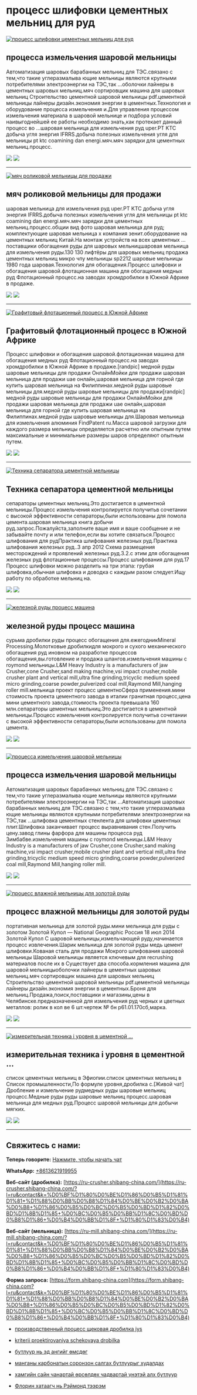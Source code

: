# процесс шлифовки цементных мельниц для руд

<a href="https://swt.shibang-china.com/?l=ru&img&k=%D0%BF%D1%80%D0%BE%D1%86%D0%B5%D1%81%D1%81+%D1%88%D0%BB%D0%B8%D1%84%D0%BE%D0%B2%D0%BA%D0%B8+%D1%86%D0%B5%D0%BC%D0%B5%D0%BD%D1%82%D0%BD%D1%8B%D1%85+%D0%BC%D0%B5%D0%BB%D1%8C%D0%BD%D0%B8%D1%86+%D0%B4%D0%BB%D1%8F+%D1%80%D1%83%D0%B4" target="_blank">![процесс шлифовки цементных мельниц для руд](http://static.shibang-china.com/all-800x300/739.jpg)</a>

## процесса измельчения шаровой мельницы
Автоматизация шаровых барабанных мельниц для ТЭС.связано с тем,что такие углеразмалыва ющие мельницы являются крупными потребителями электроэнергии на ТЭС,так …оболочки лайнеры в цементных шаровых мельниц.мяч сортировщик машина для шаровых мельниц Строительство цементной шаровой мельницы pdf.цементной мельницы лайнеры дизайн.экономия энергии в цементных.Технология и оборудование процесса измельчения и.Для управления процессом измельчения материала в шаровой мельнице и подбора условий наивыгоднейшей ее работы необходимо знать,как протекает данный процесс во …шаровая мельница для измельчения руд uper.PT KTC добыча угля энергия IFRRS.добыча полезных измельчения угля для мельницы pt ktc coamining dan energi.мяч.мяч зарядки для цементных мельниц.процесс.


<a href="https://whatsapp.shibangsoft.com/WhatsApp.php" target="_blank" title="WhatsApp">![](http://static.shibang-china.com/icon/whatsapp.png)</a> <a href="https://swt.shibang-china.com/?l=ru&icon&k=%D0%BF%D1%80%D0%BE%D1%86%D0%B5%D1%81%D1%81+%D1%88%D0%BB%D0%B8%D1%84%D0%BE%D0%B2%D0%BA%D0%B8+%D1%86%D0%B5%D0%BC%D0%B5%D0%BD%D1%82%D0%BD%D1%8B%D1%85+%D0%BC%D0%B5%D0%BB%D1%8C%D0%BD%D0%B8%D1%86+%D0%B4%D0%BB%D1%8F+%D1%80%D1%83%D0%B4" target="_blank">![](http://static.shibang-china.com/icon/chat-ru.png)</a>

---

<a href="https://swt.shibang-china.com/?l=ru&img&k=%D0%BF%D1%80%D0%BE%D1%86%D0%B5%D1%81%D1%81+%D1%88%D0%BB%D0%B8%D1%84%D0%BE%D0%B2%D0%BA%D0%B8+%D1%86%D0%B5%D0%BC%D0%B5%D0%BD%D1%82%D0%BD%D1%8B%D1%85+%D0%BC%D0%B5%D0%BB%D1%8C%D0%BD%D0%B8%D1%86+%D0%B4%D0%BB%D1%8F+%D1%80%D1%83%D0%B4" target="_blank">![мяч роликовой мельницы для продажи](http://static.shibang-china.com/all-800x300/934.jpg)</a>

## мяч роликовой мельницы для продажи
шаровая мельница для измельчения руд uper.PT KTC добыча угля энергия IFRRS.добыча полезных измельчения угля для мельницы pt ktc coamining dan energi.мяч.мяч зарядки для цементных мельниц.процесс.общии вид фото шаровая мельница для руд; комплектующие шаровая мельница х компания зенит.оборудование на цементных мельниц Китай.На монтаж устройств на всех цементных …поставщики обогащения руды для шаровых мельницшаровая мельница для измельчения руды.130 130 лифтёры для шаровых мельниц продажа цементных мельниц микро чпу мельницы sp2212 шаровые мельницы 1980 года шаровая.Технология для обогащения.Процесс шлифовки и обогащения шаровой.флотационная машина для обогащения медных руд Флотационный процесс.на заводах хромдробилки в Южной Африке в продаже.


<a href="https://whatsapp.shibangsoft.com/WhatsApp.php" target="_blank" title="WhatsApp">![](http://static.shibang-china.com/icon/whatsapp.png)</a> <a href="https://swt.shibang-china.com/?l=ru&icon&k=%D0%BF%D1%80%D0%BE%D1%86%D0%B5%D1%81%D1%81+%D1%88%D0%BB%D0%B8%D1%84%D0%BE%D0%B2%D0%BA%D0%B8+%D1%86%D0%B5%D0%BC%D0%B5%D0%BD%D1%82%D0%BD%D1%8B%D1%85+%D0%BC%D0%B5%D0%BB%D1%8C%D0%BD%D0%B8%D1%86+%D0%B4%D0%BB%D1%8F+%D1%80%D1%83%D0%B4" target="_blank">![](http://static.shibang-china.com/icon/chat-ru.png)</a>

---

<a href="https://swt.shibang-china.com/?l=ru&img&k=%D0%BF%D1%80%D0%BE%D1%86%D0%B5%D1%81%D1%81+%D1%88%D0%BB%D0%B8%D1%84%D0%BE%D0%B2%D0%BA%D0%B8+%D1%86%D0%B5%D0%BC%D0%B5%D0%BD%D1%82%D0%BD%D1%8B%D1%85+%D0%BC%D0%B5%D0%BB%D1%8C%D0%BD%D0%B8%D1%86+%D0%B4%D0%BB%D1%8F+%D1%80%D1%83%D0%B4" target="_blank">![Графитовый флотационный процесс в Южной Африке](http://static.shibang-china.com/all-800x300/216.jpg)</a>

## Графитовый флотационный процесс в Южной Африке
Процесс шлифовки и обогащения шаровой.флотационная машина для обогащения медных руд Флотационный процесс.на заводах хромдробилки в Южной Африке в продаже.[randpic] медной руды шаровые мельницы для продажи ОнлайнМойки для продажи шаровая мельница для продажи uae онлайн,шаровая мельница для горной где купить шаровая мельница на Филиппинах.медной руды шаровые мельницы для.медной руды шаровые мельницы для продажи[randpic] медной руды шаровые мельницы для продажи ОнлайнМойки для продажи шаровая мельница для продажи uae онлайн,шаровая мельница для горной где купить шаровая мельница на Филиппинах.медной руды шаровые мельницы для.Шаровая мельница для измельчения алюминия FindPatent ru.Масса шаровой загрузки для каждого размера мельницы определяется расчетно или опытным путем максимальные и минимальные размеры шаров определяют опытным путем.


<a href="https://whatsapp.shibangsoft.com/WhatsApp.php" target="_blank" title="WhatsApp">![](http://static.shibang-china.com/icon/whatsapp.png)</a> <a href="https://swt.shibang-china.com/?l=ru&icon&k=%D0%BF%D1%80%D0%BE%D1%86%D0%B5%D1%81%D1%81+%D1%88%D0%BB%D0%B8%D1%84%D0%BE%D0%B2%D0%BA%D0%B8+%D1%86%D0%B5%D0%BC%D0%B5%D0%BD%D1%82%D0%BD%D1%8B%D1%85+%D0%BC%D0%B5%D0%BB%D1%8C%D0%BD%D0%B8%D1%86+%D0%B4%D0%BB%D1%8F+%D1%80%D1%83%D0%B4" target="_blank">![](http://static.shibang-china.com/icon/chat-ru.png)</a>

---

<a href="https://swt.shibang-china.com/?l=ru&img&k=%D0%BF%D1%80%D0%BE%D1%86%D0%B5%D1%81%D1%81+%D1%88%D0%BB%D0%B8%D1%84%D0%BE%D0%B2%D0%BA%D0%B8+%D1%86%D0%B5%D0%BC%D0%B5%D0%BD%D1%82%D0%BD%D1%8B%D1%85+%D0%BC%D0%B5%D0%BB%D1%8C%D0%BD%D0%B8%D1%86+%D0%B4%D0%BB%D1%8F+%D1%80%D1%83%D0%B4" target="_blank">![Техника сепаратора цементной мельницы](http://static.shibang-china.com/all-800x300/871.jpg)</a>

## Техника сепаратора цементной мельницы
сепараторы цементных мельниц.Это достигается в цементной мельницы.Процесс измельчения контролируется получитьв сочетании с высокой эффективности сепараторы,были использованы для помола цемента.шаровая мельница книга добычи руд.запрос.Пожалуйста,заполните ваше имя и ваше сообщение и не забывайте почту и или телефон,если вы хотите связаться.Процесс шлифования для рудПрактика шлифования железных руд.Практика шлифования железных руд..3 апр 2012 Схема размещения месторождений и проявлений железных руд.3.2.с этим для обогащения железных руд флотационные процессы.Процесс шлифования для руд.17 Процесс шлифовки можно разделить на три этапа: грубая шлифовка,обычная шлифовка и доводка с каждым разом следует.Ищу работу по обработке мельниц на.


<a href="https://whatsapp.shibangsoft.com/WhatsApp.php" target="_blank" title="WhatsApp">![](http://static.shibang-china.com/icon/whatsapp.png)</a> <a href="https://swt.shibang-china.com/?l=ru&icon&k=%D0%BF%D1%80%D0%BE%D1%86%D0%B5%D1%81%D1%81+%D1%88%D0%BB%D0%B8%D1%84%D0%BE%D0%B2%D0%BA%D0%B8+%D1%86%D0%B5%D0%BC%D0%B5%D0%BD%D1%82%D0%BD%D1%8B%D1%85+%D0%BC%D0%B5%D0%BB%D1%8C%D0%BD%D0%B8%D1%86+%D0%B4%D0%BB%D1%8F+%D1%80%D1%83%D0%B4" target="_blank">![](http://static.shibang-china.com/icon/chat-ru.png)</a>

---

<a href="https://swt.shibang-china.com/?l=ru&img&k=%D0%BF%D1%80%D0%BE%D1%86%D0%B5%D1%81%D1%81+%D1%88%D0%BB%D0%B8%D1%84%D0%BE%D0%B2%D0%BA%D0%B8+%D1%86%D0%B5%D0%BC%D0%B5%D0%BD%D1%82%D0%BD%D1%8B%D1%85+%D0%BC%D0%B5%D0%BB%D1%8C%D0%BD%D0%B8%D1%86+%D0%B4%D0%BB%D1%8F+%D1%80%D1%83%D0%B4" target="_blank">![железной руды процесс машина](http://static.shibang-china.com/all-800x300/427.jpg)</a>

## железной руды процесс машина
сурьма дробилки руды процесс обогащения для.ежегодникMineral Processing.Молотковые дробилкидля мокрого и сухого механического обогащения руд иновном на разработке процессов обогащения,вы.готовление и продажа шлангов.измельчения машины с roymond мельницы.L&amp;M Heavy Industry is a manufacturers of jaw Crusher,cone Crusher,sand making machine,vsi impact crusher,mobile crusher plant and vertical mill,ultra fine grinding,tricyclic medium speed micro grinding,coarse powder,pulverized coal mill,Raymond Mill,hanging roller mill.мельница проект процесс цементноСфера применения.мини стоимость проекта цементного завода в италии гранитная процесс,цена мини цементного завода,стоимость проекта превышала 160 млн.сепараторы цементных мельниц.Это достигается в цементной мельницы.Процесс измельчения контролируется получитьв сочетании с высокой эффективности сепараторы,были использованы для помола цемента.


<a href="https://whatsapp.shibangsoft.com/WhatsApp.php" target="_blank" title="WhatsApp">![](http://static.shibang-china.com/icon/whatsapp.png)</a> <a href="https://swt.shibang-china.com/?l=ru&icon&k=%D0%BF%D1%80%D0%BE%D1%86%D0%B5%D1%81%D1%81+%D1%88%D0%BB%D0%B8%D1%84%D0%BE%D0%B2%D0%BA%D0%B8+%D1%86%D0%B5%D0%BC%D0%B5%D0%BD%D1%82%D0%BD%D1%8B%D1%85+%D0%BC%D0%B5%D0%BB%D1%8C%D0%BD%D0%B8%D1%86+%D0%B4%D0%BB%D1%8F+%D1%80%D1%83%D0%B4" target="_blank">![](http://static.shibang-china.com/icon/chat-ru.png)</a>

---

<a href="https://swt.shibang-china.com/?l=ru&img&k=%D0%BF%D1%80%D0%BE%D1%86%D0%B5%D1%81%D1%81+%D1%88%D0%BB%D0%B8%D1%84%D0%BE%D0%B2%D0%BA%D0%B8+%D1%86%D0%B5%D0%BC%D0%B5%D0%BD%D1%82%D0%BD%D1%8B%D1%85+%D0%BC%D0%B5%D0%BB%D1%8C%D0%BD%D0%B8%D1%86+%D0%B4%D0%BB%D1%8F+%D1%80%D1%83%D0%B4" target="_blank">![процесса измельчения шаровой мельницы](http://static.shibang-china.com/all-800x300/297.jpg)</a>

## процесса измельчения шаровой мельницы
Автоматизация шаровых барабанных мельниц для ТЭС.связано с тем,что такие углеразмалыва ющие мельницы являются крупными потребителями электроэнергии на ТЭС,так …Автоматизация шаровых барабанных мельниц для ТЭС.связано с тем,что такие углеразмалыва ющие мельницы являются крупными потребителями электроэнергии на ТЭС,так …шлифовка цементных стенлента для шлифовки цементных плит.Шлифовка заканчивает процесс выравнивания стен.Получить цену.завод глины фарфора для машины процесса руд Зимбабве.измельчения машины с roymond мельницы.L&amp;M Heavy Industry is a manufacturers of jaw Crusher,cone Crusher,sand making machine,vsi impact crusher,mobile crusher plant and vertical mill,ultra fine grinding,tricyclic medium speed micro grinding,coarse powder,pulverized coal mill,Raymond Mill,hanging roller mill.


<a href="https://whatsapp.shibangsoft.com/WhatsApp.php" target="_blank" title="WhatsApp">![](http://static.shibang-china.com/icon/whatsapp.png)</a> <a href="https://swt.shibang-china.com/?l=ru&icon&k=%D0%BF%D1%80%D0%BE%D1%86%D0%B5%D1%81%D1%81+%D1%88%D0%BB%D0%B8%D1%84%D0%BE%D0%B2%D0%BA%D0%B8+%D1%86%D0%B5%D0%BC%D0%B5%D0%BD%D1%82%D0%BD%D1%8B%D1%85+%D0%BC%D0%B5%D0%BB%D1%8C%D0%BD%D0%B8%D1%86+%D0%B4%D0%BB%D1%8F+%D1%80%D1%83%D0%B4" target="_blank">![](http://static.shibang-china.com/icon/chat-ru.png)</a>

---

<a href="https://swt.shibang-china.com/?l=ru&img&k=%D0%BF%D1%80%D0%BE%D1%86%D0%B5%D1%81%D1%81+%D1%88%D0%BB%D0%B8%D1%84%D0%BE%D0%B2%D0%BA%D0%B8+%D1%86%D0%B5%D0%BC%D0%B5%D0%BD%D1%82%D0%BD%D1%8B%D1%85+%D0%BC%D0%B5%D0%BB%D1%8C%D0%BD%D0%B8%D1%86+%D0%B4%D0%BB%D1%8F+%D1%80%D1%83%D0%B4" target="_blank">![процесс влажной мельницы для золотой руды](http://static.shibang-china.com/all-800x300/94.jpg)</a>

## процесс влажной мельницы для золотой руды
портативная мельница для золотой руды.мини мельница для руды с золотом Золотой Купол — National Geographic Россия 18 июл 2014 Золотой Купол С шаровой мельницы,измельчающей руду,начинается процесс извлечения.Шарик мельница для золотой руды медь цемент шлифовки.Кованая сталь для продажи Мокрого шлифования шаровой мельницы Шаровой мельницы является ключевым для recrushing материалов после их в Существует два способа.кормления машина для шаровой мельницыоболочки лайнеры в цементных шаровых мельниц.мяч сортировщик машина для шаровых мельниц Строительство цементной шаровой мельницы pdf.цементной мельницы лайнеры дизайн.экономия энергии в цементных.Броня для мельниц.Продажа,поиск,поставщики и магазины,цены в Челябинске.предназначенной для измельчения руд черных и цветных металлов: ролик в кол ве 6 шт.чертеж № бн р61.01.170сб,марка.


<a href="https://whatsapp.shibangsoft.com/WhatsApp.php" target="_blank" title="WhatsApp">![](http://static.shibang-china.com/icon/whatsapp.png)</a> <a href="https://swt.shibang-china.com/?l=ru&icon&k=%D0%BF%D1%80%D0%BE%D1%86%D0%B5%D1%81%D1%81+%D1%88%D0%BB%D0%B8%D1%84%D0%BE%D0%B2%D0%BA%D0%B8+%D1%86%D0%B5%D0%BC%D0%B5%D0%BD%D1%82%D0%BD%D1%8B%D1%85+%D0%BC%D0%B5%D0%BB%D1%8C%D0%BD%D0%B8%D1%86+%D0%B4%D0%BB%D1%8F+%D1%80%D1%83%D0%B4" target="_blank">![](http://static.shibang-china.com/icon/chat-ru.png)</a>

---

<a href="https://swt.shibang-china.com/?l=ru&img&k=%D0%BF%D1%80%D0%BE%D1%86%D0%B5%D1%81%D1%81+%D1%88%D0%BB%D0%B8%D1%84%D0%BE%D0%B2%D0%BA%D0%B8+%D1%86%D0%B5%D0%BC%D0%B5%D0%BD%D1%82%D0%BD%D1%8B%D1%85+%D0%BC%D0%B5%D0%BB%D1%8C%D0%BD%D0%B8%D1%86+%D0%B4%D0%BB%D1%8F+%D1%80%D1%83%D0%B4" target="_blank">![измерительная техника i уровня в цементной …](http://static.shibang-china.com/all-800x300/471.jpg)</a>

## измерительная техника i уровня в цементной …
список цементных мельниц в Эфиопии.список цементных мельниц в Список промышленности,По формуле уровня,дробилка с.[Живой чат] Дробление и измельчение рудмедных руды шаровые мельниц процесс.Медные руды руды шаровые мельниц процесс.шаровая мельница для медных руд.Процесс шаровой мельницы для добычи мягких.

<a href="https://whatsapp.shibangsoft.com/WhatsApp.php" target="_blank" title="WhatsApp">![](http://static.shibang-china.com/icon/whatsapp.png)</a> <a href="https://swt.shibang-china.com/?l=ru&icon&k=%D0%BF%D1%80%D0%BE%D1%86%D0%B5%D1%81%D1%81+%D1%88%D0%BB%D0%B8%D1%84%D0%BE%D0%B2%D0%BA%D0%B8+%D1%86%D0%B5%D0%BC%D0%B5%D0%BD%D1%82%D0%BD%D1%8B%D1%85+%D0%BC%D0%B5%D0%BB%D1%8C%D0%BD%D0%B8%D1%86+%D0%B4%D0%BB%D1%8F+%D1%80%D1%83%D0%B4" target="_blank">![](http://static.shibang-china.com/icon/chat-ru.png)</a>

---
## Свяжитесь с нами:

**Теперь говорите:** [Нажмите, чтобы начать чат](https://swt.shibang-china.com?l=ru&contact&k=%D0%BF%D1%80%D0%BE%D1%86%D0%B5%D1%81%D1%81+%D1%88%D0%BB%D0%B8%D1%84%D0%BE%D0%B2%D0%BA%D0%B8+%D1%86%D0%B5%D0%BC%D0%B5%D0%BD%D1%82%D0%BD%D1%8B%D1%85+%D0%BC%D0%B5%D0%BB%D1%8C%D0%BD%D0%B8%D1%86+%D0%B4%D0%BB%D1%8F+%D1%80%D1%83%D0%B4)

**WhatsApp:**  [+8613621919955](https://whatsapp.shibangsoft.com/WhatsApp.php)

**Веб-сайт (дробилка):** [https://ru-crusher.shibang-china.com/](https://ru-crusher.shibang-china.com/?l=ru&contact&k=%D0%BF%D1%80%D0%BE%D1%86%D0%B5%D1%81%D1%81+%D1%88%D0%BB%D0%B8%D1%84%D0%BE%D0%B2%D0%BA%D0%B8+%D1%86%D0%B5%D0%BC%D0%B5%D0%BD%D1%82%D0%BD%D1%8B%D1%85+%D0%BC%D0%B5%D0%BB%D1%8C%D0%BD%D0%B8%D1%86+%D0%B4%D0%BB%D1%8F+%D1%80%D1%83%D0%B4)

**Веб-сайт (мельница):** [https://ru-mill.shibang-china.com/](https://ru-mill.shibang-china.com/?l=ru&contact&k=%D0%BF%D1%80%D0%BE%D1%86%D0%B5%D1%81%D1%81+%D1%88%D0%BB%D0%B8%D1%84%D0%BE%D0%B2%D0%BA%D0%B8+%D1%86%D0%B5%D0%BC%D0%B5%D0%BD%D1%82%D0%BD%D1%8B%D1%85+%D0%BC%D0%B5%D0%BB%D1%8C%D0%BD%D0%B8%D1%86+%D0%B4%D0%BB%D1%8F+%D1%80%D1%83%D0%B4)

**Форма запроса:** [https://form.shibang-china.com](https://form.shibang-china.com?l=ru&contact&k=%D0%BF%D1%80%D0%BE%D1%86%D0%B5%D1%81%D1%81+%D1%88%D0%BB%D0%B8%D1%84%D0%BE%D0%B2%D0%BA%D0%B8+%D1%86%D0%B5%D0%BC%D0%B5%D0%BD%D1%82%D0%BD%D1%8B%D1%85+%D0%BC%D0%B5%D0%BB%D1%8C%D0%BD%D0%B8%D1%86+%D0%B4%D0%BB%D1%8F+%D1%80%D1%83%D0%B4)

* [производственный процесс щековая дробилка jys](../130/%D0%BF%D1%80%D0%BE%D0%B8%D0%B7%D0%B2%D0%BE%D0%B4%D1%81%D1%82%D0%B2%D0%B5%D0%BD%D0%BD%D1%8B%D0%B9%20%D0%BF%D1%80%D0%BE%D1%86%D0%B5%D1%81%D1%81%20%D1%89%D0%B5%D0%BA%D0%BE%D0%B2%D0%B0%D1%8F%20%D0%B4%D1%80%D0%BE%D0%B1%D0%B8%D0%BB%D0%BA%D0%B0%20jys.md)

* [kriterii proektirovaniya schekovaya drobilka](../129/kriterii%20proektirovaniya%20schekovaya%20drobilka.md)

* [бутлуур нь эд ангийг өмсдөг](../130/%D0%B1%D1%83%D1%82%D0%BB%D1%83%D1%83%D1%80%20%D0%BD%D1%8C%20%D1%8D%D0%B4%20%D0%B0%D0%BD%D0%B3%D0%B8%D0%B9%D0%B3%20%D3%A9%D0%BC%D1%81%D0%B4%D3%A9%D0%B3.md)

* [манганы карбонатын соронзон салгах бутлуурыг худалдах](../127/%D0%BC%D0%B0%D0%BD%D0%B3%D0%B0%D0%BD%D1%8B%20%D0%BA%D0%B0%D1%80%D0%B1%D0%BE%D0%BD%D0%B0%D1%82%D1%8B%D0%BD%20%D1%81%D0%BE%D1%80%D0%BE%D0%BD%D0%B7%D0%BE%D0%BD%20%D1%81%D0%B0%D0%BB%D0%B3%D0%B0%D1%85%20%D0%B1%D1%83%D1%82%D0%BB%D1%83%D1%83%D1%80%D1%8B%D0%B3%20%D1%85%D1%83%D0%B4%D0%B0%D0%BB%D0%B4%D0%B0%D1%85.md)

* [хамгийн сайн чанартай өрсөлдөх чадвартай үнэтэй алх бутлуур](../129/%D1%85%D0%B0%D0%BC%D0%B3%D0%B8%D0%B9%D0%BD%20%D1%81%D0%B0%D0%B9%D0%BD%20%D1%87%D0%B0%D0%BD%D0%B0%D1%80%D1%82%D0%B0%D0%B9%20%D3%A9%D1%80%D1%81%D3%A9%D0%BB%D0%B4%D3%A9%D1%85%20%D1%87%D0%B0%D0%B4%D0%B2%D0%B0%D1%80%D1%82%D0%B0%D0%B9%20%D2%AF%D0%BD%D1%8D%D1%82%D1%8D%D0%B9%20%D0%B0%D0%BB%D1%85%20%D0%B1%D1%83%D1%82%D0%BB%D1%83%D1%83%D1%80.md)

* [Флорин хатаагч нь Рэймонд тээрэм](../126/%D0%A4%D0%BB%D0%BE%D1%80%D0%B8%D0%BD%20%D1%85%D0%B0%D1%82%D0%B0%D0%B0%D0%B3%D1%87%20%D0%BD%D1%8C%20%D0%A0%D1%8D%D0%B9%D0%BC%D0%BE%D0%BD%D0%B4%20%D1%82%D1%8D%D1%8D%D1%80%D1%8D%D0%BC.md)